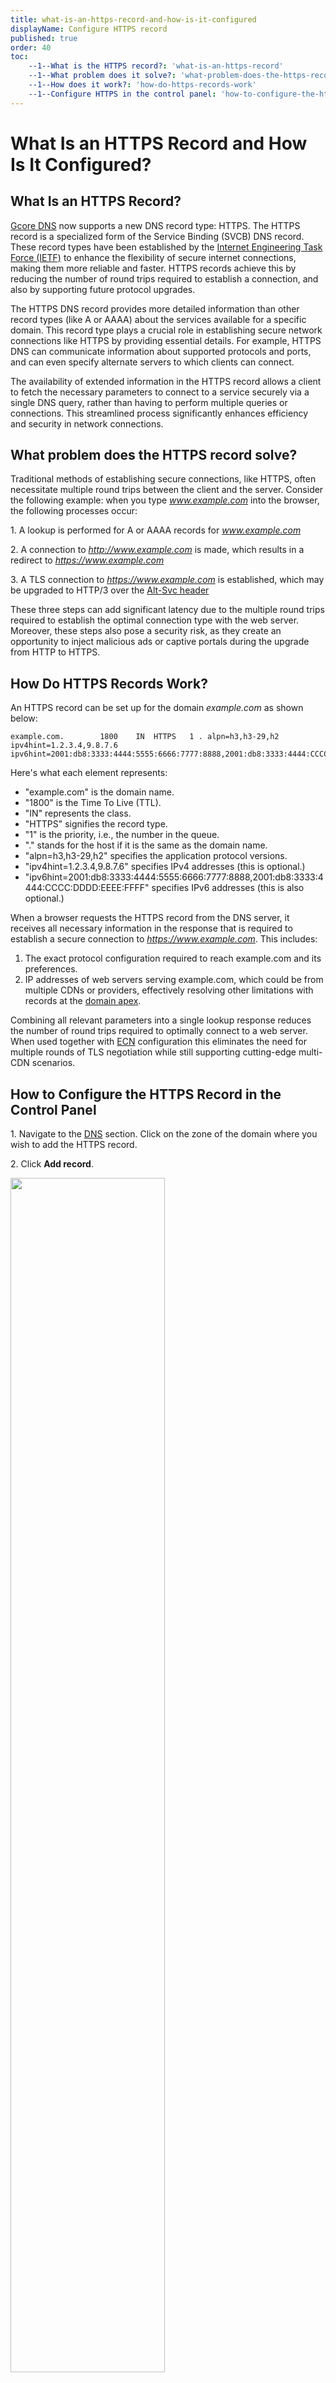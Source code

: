 ```yaml
---
title: what-is-an-https-record-and-how-is-it-configured
displayName: Configure HTTPS record
published: true
order: 40
toc:
    --1--What is the HTTPS record?: 'what-is-an-https-record'
    --1--What problem does it solve?: 'what-problem-does-the-https-record-solve'
    --1--How does it work?: 'how-do-https-records-work'
    --1--Configure HTTPS in the control panel: 'how-to-configure-the-https-record-in-the-control-panel'
---
```


# What Is an HTTPS Record and How Is It Configured?

## What Is an HTTPS Record?

<a href="https://gcore.com/dns" target="_blank">Gcore DNS</a> now supports a new DNS record type: HTTPS. The HTTPS record is a specialized form of the Service Binding (SVCB) DNS record. These record types have been established by the <a href="https://datatracker.ietf.org/doc/html/draft-ietf-dnsop-svcb-https-10" target="_blank">Internet Engineering Task Force (IETF)</a> to enhance the flexibility of secure internet connections, making them more reliable and faster. HTTPS records achieve this by reducing the number of round trips required to establish a connection, and also by supporting future protocol upgrades.

The HTTPS DNS record provides more detailed information than other record types (like A or AAAA) about the services available for a specific domain. This record type plays a crucial role in establishing secure network connections like HTTPS by providing essential details. For example, HTTPS DNS can communicate information about supported protocols and ports, and can even specify alternate servers to which clients can connect.

The availability of extended information in the HTTPS record allows a client to fetch the necessary parameters to connect to a service securely via a single DNS query, rather than having to perform multiple queries or connections. This streamlined process significantly enhances efficiency and security in network connections.

## What problem does the HTTPS record solve?

Traditional methods of establishing secure connections, like HTTPS, often necessitate multiple round trips between the client and the server. Consider the following example: when you type *www.example.com* into the browser, the following processes occur:

1\. A lookup is performed for A or AAAA records for *www.example.com*

2\. A connection to *http://www.example.com* is made, which results in a redirect to *https://www.example.com*

3\. A TLS connection to *https://www.example.com* is established, which may be upgraded to HTTP/3 over the <a href="https://developer.mozilla.org/en-US/docs/Web/HTTP/Headers/Alt-Svc" target="_blank">Alt-Svc header</a>

These three steps can add significant latency due to the multiple round trips required to establish the optimal connection type with the web server. Moreover, these steps also pose a security risk, as they create an opportunity to inject malicious ads or captive portals during the upgrade from HTTP to HTTPS.

## How Do HTTPS Records Work?

An HTTPS record can be set up for the domain _example.com_ as shown below:

```
example.com.     	1800	IN	HTTPS	1 . alpn=h3,h3-29,h2 ipv4hint=1.2.3.4,9.8.7.6 ipv6hint=2001:db8:3333:4444:5555:6666:7777:8888,2001:db8:3333:4444:CCCC:DDDD:EEEE:FFFF

```

Here's what each element represents:

-   "example.com" is the domain name.
-   "1800" is the Time To Live (TTL).
-   "IN" represents the class.
-   "HTTPS" signifies the record type.
-   "1" is the priority, i.e., the number in the queue.
-   "." stands for the host if it is the same as the domain name.
-   "alpn=h3,h3-29,h2" specifies the application protocol versions.
-   "ipv4hint=1.2.3.4,9.8.7.6" specifies IPv4 addresses (this is optional.)
-   "ipv6hint=2001:db8:3333:4444:5555:6666:7777:8888,2001:db8:3333:4444:CCCC:DDDD:EEEE:FFFF" specifies IPv6 addresses (this is also optional.)

When a browser requests the HTTPS record from the DNS server, it receives all necessary information in the response that is required to establish a secure connection to *https://www.example.com*. This includes:

1. The exact protocol configuration required to reach example.com and its preferences.
2. IP addresses of web servers serving example.com, which could be from multiple CDNs or providers, effectively resolving other limitations with records at the <a href="https://gcore.com/docs/dns/dns-records/specify-cname-at-root" target="_blank">domain apex</a>.

Combining all relevant parameters into a single lookup response reduces the number of round trips required to optimally connect to a web server. When used together with <a href="https://datatracker.ietf.org/doc/html/rfc3168" target="_blank">ECN</a> configuration this eliminates the need for multiple rounds of TLS negotiation while still supporting cutting-edge multi-CDN scenarios.

## How to Configure the HTTPS Record in the Control Panel

1\. Navigate to the <a href="https://dns.gcore.com/" target="_blank">DNS</a> section. Click on the zone of the domain where you wish to add the HTTPS record.

2\. Click **Add record**.

<img src="https://assets.gcore.pro/docs/dns/dns-records/what-is-an-https-record-and-how-is-it-configured/15663201710737.png" alt="" width="70%">

The remaining attribute configurations are displayed in the screenshot below:

<img src="https://assets.gcore.pro/docs/dns/dns-records/what-is-an-https-record-and-how-is-it-configured/15663195985553.png" alt="" width="70%">

3\. **Type**. Select “HTTPS”.

4\. **Name (Optional)**. Leave this field empty if you're creating an HTTPS record type for the zone apex. If you want to work with, say, *www.example.com*, add "www"

5\. **TTL (Optional)**. Leave empty or fill with a sensible value. For testing, 300 seconds is acceptable, but for production, consider a higher value like 1800 or more. This ensures that the records do not expire too frequently and that recursive name servers can cache them effectively.

6\. **Priority**. Set the priority for the records. Common values are 1, 2, 3, or 10, 20, 30. It’s used if multiple HTTPS records are available for the same name.

7\. **Content**. Type a valid domain name or leave it as the "." sign.

8\. Click the "+" sign on the right to enable additional attributes.

9\. Set the next attributes of the HTTPS record. The alpn attribute is often used by browsers to recognize protocols supported by your web server.

10\. Select the options such as https/1.1, http/2, http/3, or others. You can choose several values from the list.

11\. Set the **ipv4hint** or **ipv6hint**. These attributes are helpful because browsers do not need to perform additional DNS lookups for your web servers' IP addresses.

12\. Type the value.

13\. Click **Add**.

After configuration, the record should look something like this:

<img src="https://assets.gcore.pro/docs/dns/dns-records/what-is-an-https-record-and-how-is-it-configured/15663198075793.png" alt="" width="70%">

You can verify the responses with kdig (a version of “dig” from Knot DNS). If you're using “dig,” please ensure you have the latest version, as older versions do not support HTTPS record types.

```
kdig https example.com @ns1.gcorelabs.net

;; ->>HEADER<<- opcode: QUERY; status: NOERROR; id: 34710
;; Flags: qr aa rd; QUERY: 1; ANSWER: 1; AUTHORITY: 0; ADDITIONAL: 0

;; QUESTION SECTION:
;;example.com.   		 IN    HTTPS

;; ANSWER SECTION:
example.com.   	 1800    IN    HTTPS    1 . alpn=h3,h2,http/1.1 ipv4hint=1.2.3.4,9.8.7.6 ipv6hint=2001:db8:3333:4444:5555:6666:7777:8888,2001:db8:3333:4444:cccc:dddd:eeee:ffff
```

That’s it! You’ve configured your HTTPS record.
